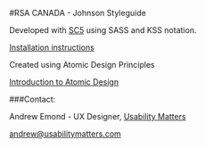 #RSA CANADA - Johnson Styleguide 

Developed with [SC5](http://styleguide.sc5.io) using SASS and KSS notation.

[Installation instructions](https://github.com/SC5/sc5-styleguide-tutorial)


Created using Atomic Design Principles

[Introduction to Atomic Design](http://bradfrost.com/blog/post/atomic-web-design)


###Contact: 

Andrew Emond - UX Designer, [Usability Matters](http://www.usabilitymatters.com)

[andrew@usabilitymatters.com](andrew@usabilitymatters.com)